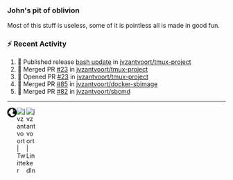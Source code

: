 ### John's pit of oblivion

Most of this stuff is useless, some of it is pointless all is made in good fun.

### :zap: Recent Activity

<!--START_SECTION:activity-->
1. 🚀 Published release [bash update](https://github.com/jvzantvoort/tmux-project/releases/tag/tmux-project-0.8.2) in [jvzantvoort/tmux-project](https://github.com/jvzantvoort/tmux-project)
2. 🎉 Merged PR [#23](https://github.com/jvzantvoort/tmux-project/pull/23) in [jvzantvoort/tmux-project](https://github.com/jvzantvoort/tmux-project)
3. 💪 Opened PR [#23](https://github.com/jvzantvoort/tmux-project/pull/23) in [jvzantvoort/tmux-project](https://github.com/jvzantvoort/tmux-project)
4. 🎉 Merged PR [#85](https://github.com/jvzantvoort/docker-sbimage/pull/85) in [jvzantvoort/docker-sbimage](https://github.com/jvzantvoort/docker-sbimage)
5. 🎉 Merged PR [#82](https://github.com/jvzantvoort/sbcmd/pull/82) in [jvzantvoort/sbcmd](https://github.com/jvzantvoort/sbcmd)
<!--END_SECTION:activity-->

---

[<img align="left" alt="jvzantvoort.org" width="22px" src="https://raw.githubusercontent.com/iconic/open-iconic/master/svg/globe.svg" />][website]
[<img align="left" alt="jvzantvoort | Twitter" width="22px" src="https://cdn.jsdelivr.net/npm/simple-icons@v3/icons/twitter.svg" />][twitter]
[<img align="left" alt="jvzantvoort | LinkedIn" width="22px" src="https://cdn.jsdelivr.net/npm/simple-icons@v3/icons/linkedin.svg" />][linkedin]


[website]: https://vanzantvoort.org/
[twitter]: https://twitter.com/jvanzantvoort
[linkedin]: https://www.linkedin.com/in/johnvanzantvoort/
